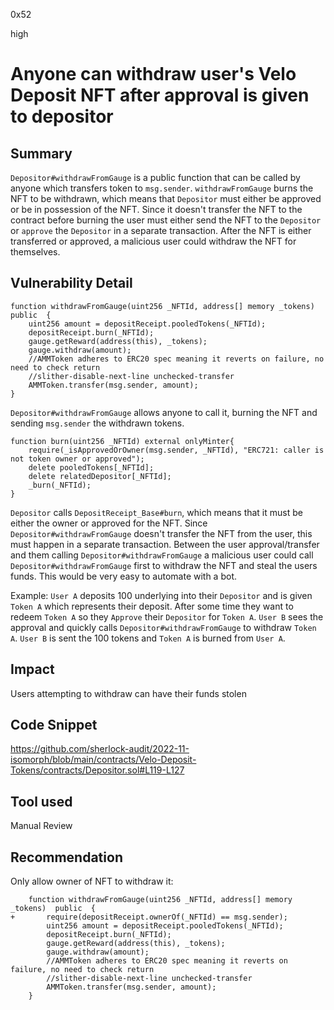 0x52

high

# Anyone can withdraw user's Velo Deposit NFT after approval is given to depositor

## Summary

`Depositor#withdrawFromGauge` is a public function that can be called by anyone which transfers token to `msg.sender`. `withdrawFromGauge` burns the NFT to be withdrawn, which means that `Depositor` must either be approved or be in possession of the NFT. Since it doesn't transfer the NFT to the contract before burning the user must either send the NFT to the `Depositor` or `approve` the `Depositor` in a separate transaction. After the NFT is either transferred or approved, a malicious user could withdraw the NFT for themselves.

## Vulnerability Detail

    function withdrawFromGauge(uint256 _NFTId, address[] memory _tokens)  public  {
        uint256 amount = depositReceipt.pooledTokens(_NFTId);
        depositReceipt.burn(_NFTId);
        gauge.getReward(address(this), _tokens);
        gauge.withdraw(amount);
        //AMMToken adheres to ERC20 spec meaning it reverts on failure, no need to check return
        //slither-disable-next-line unchecked-transfer
        AMMToken.transfer(msg.sender, amount);
    }

`Depositor#withdrawFromGauge` allows anyone to call it, burning the NFT and sending `msg.sender` the withdrawn tokens.

    function burn(uint256 _NFTId) external onlyMinter{
        require(_isApprovedOrOwner(msg.sender, _NFTId), "ERC721: caller is not token owner or approved");
        delete pooledTokens[_NFTId];
        delete relatedDepositor[_NFTId];
        _burn(_NFTId);
    }

`Depositor` calls `DepositReceipt_Base#burn`, which means that it must be either the owner or approved for the NFT. Since 
`Depositor#withdrawFromGauge` doesn't transfer the NFT from the user, this must happen in a separate transaction. Between the user approval/transfer and them calling `Depositor#withdrawFromGauge` a malicious user could call `Depositor#withdrawFromGauge` first to withdraw the NFT and steal the users funds. This would be very easy to automate with a bot.

Example:
`User A` deposits 100 underlying into their `Depositor` and is given `Token A` which represents their deposit. After some time they want to redeem `Token A` so they `Approve` their `Depositor` for `Token A`. `User B` sees the approval and quickly calls `Depositor#withdrawFromGauge` to withdraw `Token A`. `User B` is sent the 100 tokens and `Token A` is burned from `User A`.

## Impact

Users attempting to withdraw can have their funds stolen

## Code Snippet

https://github.com/sherlock-audit/2022-11-isomorph/blob/main/contracts/Velo-Deposit-Tokens/contracts/Depositor.sol#L119-L127

## Tool used

Manual Review

## Recommendation

Only allow owner of NFT to withdraw it:

        function withdrawFromGauge(uint256 _NFTId, address[] memory _tokens)  public  {
    +       require(depositReceipt.ownerOf(_NFTId) == msg.sender);
            uint256 amount = depositReceipt.pooledTokens(_NFTId);
            depositReceipt.burn(_NFTId);
            gauge.getReward(address(this), _tokens);
            gauge.withdraw(amount);
            //AMMToken adheres to ERC20 spec meaning it reverts on failure, no need to check return
            //slither-disable-next-line unchecked-transfer
            AMMToken.transfer(msg.sender, amount);
        }